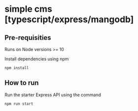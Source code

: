 # simple cms [typescript/express/mangodb]

## Pre-requisities 
Runs on Node versions >= 10 

Install dependencies using npm
```
npm install
```

## How to run
Run the starter Express API using the command
```
npm run start
```

